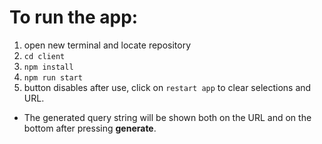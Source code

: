# To run the app:
1. open new terminal and locate repository
2. `cd client`
3. `npm install`
4. `npm run start`
5. button disables after use, click on `restart app` to clear selections and URL.

- The generated query string will be shown both on the URL and on the bottom after pressing **generate**.
